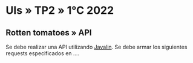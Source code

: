 # UIs » TP2 » 1°C 2022

## Rotten tomatoes » API

Se debe realizar una API utilizando
[Javalin](https://javalin.io/).
Se debe armar los siguientes requests especificados en ....

